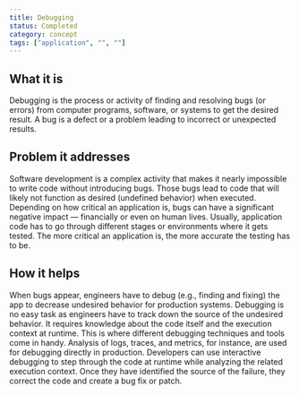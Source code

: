 ```yaml
---
title: Debugging
status: Completed
category: concept
tags: ["application", "", ""]
---
```


## What it is

Debugging is the process or activity of finding and resolving bugs (or errors) from computer programs, software, or systems to get the desired result. 
A bug is a defect or a problem leading to incorrect or unexpected results.

## Problem it addresses

Software development is a complex activity that makes it nearly impossible to write code without introducing bugs. 
Those bugs lead to code that will likely not function as desired (undefined behavior) when executed. 
Depending on how critical an application is, bugs can have a significant negative impact — financially or even on human lives. 
Usually, application code has to go through different stages or environments where it gets tested. 
The more critical an application is, the more accurate the testing has to be. 

## How it helps

When bugs appear, engineers have to debug (e.g., finding and fixing) the app to decrease undesired behavior for production systems. 
Debugging is no easy task as engineers have to track down the source of the undesired behavior. 
It requires knowledge about the code itself and the execution context at runtime. 
This is where different debugging techniques and tools come in handy. 
Analysis of logs, traces, and metrics, for instance, are used for debugging directly in production. 
Developers can use interactive debugging to step through the code at runtime while analyzing the related execution context. 
Once they have identified the source of the failure, they correct the code and create a bug fix or patch.
